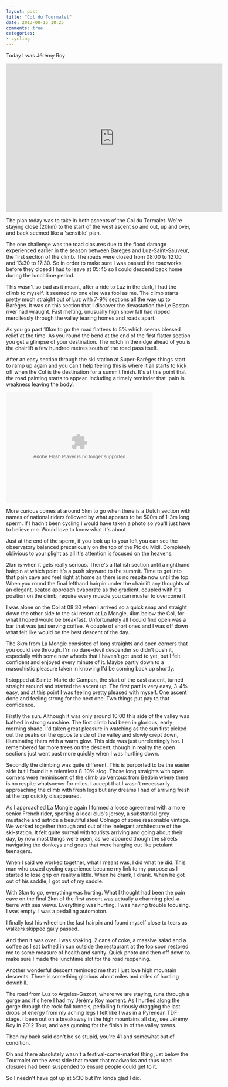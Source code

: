 ```yaml
---
layout: post
title: "Col du Tourmalet"
date: 2013-08-15 18:25
comments: true
categories: 
- cycling
---
```

Today I was Jérémy Roy

<iframe height='405' width='590' frameborder='0' allowtransparency='true' scrolling='no' src='http://www.strava.com/activities/74848523/embed/79861b92c9d6541ca3dcc1db7597fbd8a0947e75'></iframe>

The plan today was to take in both ascents of the Col du Tormalet. We're staying close (20km) to the start of the west ascent so and out, up and over, and back seemed like a 'sensible' plan.
<!-- more -->

The one challenge was the road closures due to the flood damage experienced earlier in the season between Barèges and Luz-Saint-Sauveur, the first section of the climb. The roads were closed from 08:00 to 12:00 and 13:30 to 17:30. So in order to make sure I was passed the roadworks before they closed I had to leave at 05:45 so I could descend back home during the lunchtime period.

This wasn't so bad as it meant, after a ride to Luz in the dark, I had the climb to myself. It seemed no one else was fool as me. The climb starts pretty much straight out of Luz with 7-9% sections all the way up to Barèges. It was on this section that I discover the devastation the Le Bastan river had wraught. Fast melting, unusually high snow fall had ripped mercilessly through the valley tearing homes and roads apart. 

As you go past 10km to go the road flattens to 5% which seems blessed relief at the time. As you round the bend at the end of the first flatter section you get a glimpse of your destination. The notch in the ridge ahead of you is the chairlift a few hundred metres south of the road pass itself.

After an easy section through the ski station at Super-Barèges things start to ramp up again and you can't help feeling this is where it all starts to kick off when the Col is the destination for a summit finish. It's at this point that the road painting starts to appear. Including a timely reminder that 'pain is weakness leaving the body'.

<object width="400" height="300"> <param name="flashvars" value="offsite=true&lang=en-us&page_show_url=%2Fphotos%2Fadambird%2Fsets%2F72157635086805664%2Fshow%2F&page_show_back_url=%2Fphotos%2Fadambird%2Fsets%2F72157635086805664%2F&set_id=72157635086805664&jump_to="></param> <param name="movie" value="http://www.flickr.com/apps/slideshow/show.swf?v=124984"></param> <param name="allowFullScreen" value="true"></param><embed type="application/x-shockwave-flash" src="http://www.flickr.com/apps/slideshow/show.swf?v=124984" allowFullScreen="true" flashvars="offsite=true&lang=en-us&page_show_url=%2Fphotos%2Fadambird%2Fsets%2F72157635086805664%2Fshow%2F&page_show_back_url=%2Fphotos%2Fadambird%2Fsets%2F72157635086805664%2F&set_id=72157635086805664&jump_to=" width="400" height="300"></embed></object>

More curious comes at around 5km to go when there is a Dutch section with names of national riders followed by what appears to be 500m of 1-3m long sperm. If I hadn't been cycling I would have taken a photo so you'll just have to believe me. Would love to know what it's about.

Just at the end of the sperm, if you look up to your left you can see the observatory balanced precariously on the top of the Pic du Midi. Completely oblivious to your plight as all it's attention is focused on the heavens.

2km is when it gets really serious. There's a flat'ish section until a righthand hairpin at which point it's a push skyward to the summit. Time to get into that pain cave and feel right at home as there is no respite now until the top. When you round the final lefthand hairpin under the chairlift any thoughts of an elegant, seated approach evaporate as the gradient, coupled with it's position on the climb, require every muscle you can muster to overcome it.

I was alone on the Col at 08:30 when I arrived so a quick snap and straight down the other side to the ski resort at La Mongie, 4km below the Col, for what I hoped would be breakfast. Unfortunately all I could find open was a bar that was just serving coffee. A couple of short ones and I was off down what felt like would be the best descent of the day. 

The 8km from La Mongie consisted of long straights and open corners that you could see through. I'm no dare-devil descender so didn't push it, especially with some new wheels that I haven't got used to yet, but I felt confident and enjoyed every minute of it. Maybe partly down to a masochistic pleasure taken in knowing I'd be coming back up shortly.

I stopped at Sainte-Marie de Campan, the start of the east ascent, turned straight around and started the ascent up. The first part is very easy, 3-4% easy, and at this point I was feeling pretty pleased with myself. One ascent done and feeling strong for the next one. Two things put pay to that confidence.

Firstly the sun. Although it was only around 10:00 this side of the valley was bathed in strong sunshine. The first climb had been in glorious, early morning shade. I'd taken great pleasure in watching as the sun first picked out the peaks on the opposite side of the valley and slowly crept down, illuminating them with a warm glow. This side was just unrelentingly hot. I remembered far more trees on the descent, though in reality the open sections just went past more quickly when I was hurtling down.

Secondly the climbing was quite different. This is purported to be the easier side but I found it a relentless 8-10% slog. Those long straights with open corners were reminiscent of the climb up Ventoux from Bedoin where there is no respite whatsoever for miles. I accept that I wasn't necessarily approaching the climb with fresh legs but any dreams I had of arriving fresh at the top quickly disappeared.

As I approached La Mongie again I formed a loose agreement with a more senior French rider, sporting a local club's jersey, a substantial grey mustache and astride a beautiful steel Colnago of some reasonable vintage. We worked together through and out of the inelegant architecture of the ski-station. It felt quite surreal with tourists arriving and going about their day, by now most things were open, as we laboured though the streets navigating the donkeys and goats that were hanging out like petulant teenagers. 

When I said we worked together, what I meant was, I did what he did. This man who oozed cycling experience became my link to my purpose as I started to lose grip on reality a little. When he drank, I drank. When he got out of his saddle, I got out of my saddle. 

With 3km to go, everything was hurting. What I thought had been the pain cave on the final 2km of the first ascent was actually a charming pied-a-tierre with sea views. Everything was hurting. I was having trouble focusing. I was empty. I was a pedalling automoton. 

I finally lost his wheel on the last hairpin and found myself close to tears as walkers skipped gaily passed.

And then it was over. I was shaking. 2 cans of coke, a massive salad and a coffee as I sat bathed in sun outside the restaurant at the top soon restored me to some measure of health and sanity. Quick photo and then off down to make sure I made the lunchtime slot for the road reopening.

Another wonderful descent reminded me that I just love high mountain descents. There is something glorious about miles and miles of hurtling downhill.

The road from Luz to Argeles-Gazost, where we are staying, runs through a gorge and it's here I had my Jérémy Roy moment. As I hurtled along the gorge through the rock-fall tunnels, pedalling furiously dragging the last drops of energy from my aching legs I felt like I was in a Pyrenean TDF stage. I been out on a breakaway in the high mountains all day, see Jérémy Roy in 2012 Tour, and was gunning for the finish in of the valley towns. 

Then my back said don't be so stupid, you're 41 and somewhat out of condition. 

Oh and there absolutely wasn't a festival-come-market thing just below the Tourmalet on the west side that meant that roadworks and thus road closures had been suspended to ensure people could get to it. 

So I needn't have got up at 5:30 but I'm kinda glad I did.
